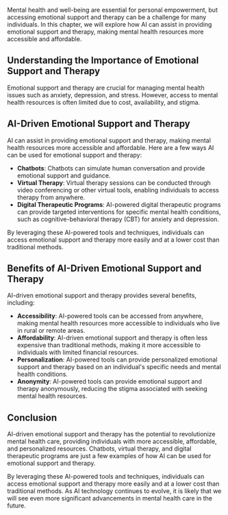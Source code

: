 
Mental health and well-being are essential for personal empowerment, but accessing emotional support and therapy can be a challenge for many individuals. In this chapter, we will explore how AI can assist in providing emotional support and therapy, making mental health resources more accessible and affordable.

Understanding the Importance of Emotional Support and Therapy
-------------------------------------------------------------

Emotional support and therapy are crucial for managing mental health issues such as anxiety, depression, and stress. However, access to mental health resources is often limited due to cost, availability, and stigma.

AI-Driven Emotional Support and Therapy
---------------------------------------

AI can assist in providing emotional support and therapy, making mental health resources more accessible and affordable. Here are a few ways AI can be used for emotional support and therapy:

* **Chatbots**: Chatbots can simulate human conversation and provide emotional support and guidance.
* **Virtual Therapy**: Virtual therapy sessions can be conducted through video conferencing or other virtual tools, enabling individuals to access therapy from anywhere.
* **Digital Therapeutic Programs**: AI-powered digital therapeutic programs can provide targeted interventions for specific mental health conditions, such as cognitive-behavioral therapy (CBT) for anxiety and depression.

By leveraging these AI-powered tools and techniques, individuals can access emotional support and therapy more easily and at a lower cost than traditional methods.

Benefits of AI-Driven Emotional Support and Therapy
---------------------------------------------------

AI-driven emotional support and therapy provides several benefits, including:

* **Accessibility**: AI-powered tools can be accessed from anywhere, making mental health resources more accessible to individuals who live in rural or remote areas.
* **Affordability**: AI-driven emotional support and therapy is often less expensive than traditional methods, making it more accessible to individuals with limited financial resources.
* **Personalization**: AI-powered tools can provide personalized emotional support and therapy based on an individual's specific needs and mental health conditions.
* **Anonymity**: AI-powered tools can provide emotional support and therapy anonymously, reducing the stigma associated with seeking mental health resources.

Conclusion
----------

AI-driven emotional support and therapy has the potential to revolutionize mental health care, providing individuals with more accessible, affordable, and personalized resources. Chatbots, virtual therapy, and digital therapeutic programs are just a few examples of how AI can be used for emotional support and therapy.

By leveraging these AI-powered tools and techniques, individuals can access emotional support and therapy more easily and at a lower cost than traditional methods. As AI technology continues to evolve, it is likely that we will see even more significant advancements in mental health care in the future.
